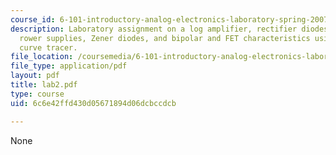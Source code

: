 ```yaml
---
course_id: 6-101-introductory-analog-electronics-laboratory-spring-2007
description: Laboratory assignment on a log amplifier, rectifier diodes and rectifier
  rower supplies, Zener diodes, and bipolar and FET characteristics using the Tektronix
  curve tracer.
file_location: /coursemedia/6-101-introductory-analog-electronics-laboratory-spring-2007/6c6e42ffd430d05671894d06dcbccdcb_lab2.pdf
file_type: application/pdf
layout: pdf
title: lab2.pdf
type: course
uid: 6c6e42ffd430d05671894d06dcbccdcb

---
```

None